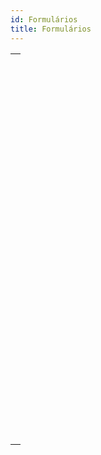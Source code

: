 ```yaml
---
id: Formulários
title: Formulários
---
```


|                                                                                                                               |
| ----------------------------------------------------------------------------------------------------------------------------- |
| [<!-- INCLUDE #_command_.Current form name.Syntax -->](../../commands-legacy/current-form-name.md)<br/>                       |
| [<!-- INCLUDE #_command_.Form.Syntax -->](../../commands-legacy/form.md)<br/>                                                 |
| [<!-- INCLUDE #_command_.FORM Convert to dynamic.Syntax -->](../../commands-legacy/form-convert-to-dynamic.md)<br/>           |
| [<!-- INCLUDE #_command_.FORM FIRST PAGE.Syntax -->](../../commands-legacy/form-first-page.md)<br/>                           |
| [<!-- INCLUDE #_command_.FORM Get color scheme.Syntax -->](../../commands-legacy/form-get-color-scheme.md)<br/>               |
| [<!-- INCLUDE #_command_.FORM Get current page.Syntax -->](../../commands-legacy/form-get-current-page.md)<br/>               |
| [<!-- INCLUDE #_command_.FORM GET ENTRY ORDER.Syntax -->](../../commands-legacy/form-get-entry-order.md)<br/>                 |
| [<!-- INCLUDE #_command_.FORM GET HORIZONTAL RESIZING.Syntax -->](../../commands-legacy/form-get-horizontal-resizing.md)<br/> |
| [<!-- INCLUDE #_command_.FORM GET OBJECTS.Syntax -->](../../commands-legacy/form-get-objects.md)<br/>                         |
| [<!-- INCLUDE #_command_.FORM GET PROPERTIES.Syntax -->](../../commands-legacy/form-get-properties.md)<br/>                   |
| [<!-- INCLUDE #_command_.FORM GET VERTICAL RESIZING.Syntax -->](../../commands-legacy/form-get-vertical-resizing.md)<br/>     |
| [<!-- INCLUDE #_command_.FORM GOTO PAGE.Syntax -->](../../commands-legacy/form-goto-page.md)<br/>                             |
| [<!-- INCLUDE #_command_.FORM LAST PAGE.Syntax -->](../../commands-legacy/form-last-page.md)<br/>                             |
| [<!-- INCLUDE #_command_.FORM LOAD.Syntax -->](../../commands-legacy/form-load.md)<br/>                                       |
| [<!-- INCLUDE #_command_.FORM NEXT PAGE.Syntax -->](../../commands-legacy/form-next-page.md)<br/>                             |
| [<!-- INCLUDE #_command_.FORM PREVIOUS PAGE.Syntax -->](../../commands-legacy/form-previous-page.md)<br/>                     |
| [<!-- INCLUDE #_command_.FORM SCREENSHOT.Syntax -->](../../commands-legacy/form-screenshot.md)<br/>                           |
| [<!-- INCLUDE #_command_.FORM SET ENTRY ORDER.Syntax -->](../../commands-legacy/form-set-entry-order.md)<br/>                 |
| [<!-- INCLUDE #_command_.FORM SET HORIZONTAL RESIZING.Syntax -->](../../commands-legacy/form-set-horizontal-resizing.md)<br/> |
| [<!-- INCLUDE #_command_.FORM SET INPUT.Syntax -->](../../commands-legacy/form-set-input.md)<br/>                             |
| [<!-- INCLUDE #_command_.FORM SET OUTPUT.Syntax -->](../../commands-legacy/form-set-output.md)<br/>                           |
| [<!-- INCLUDE #_command_.FORM SET SIZE.Syntax -->](../../commands-legacy/form-set-size.md)<br/>                               |
| [<!-- INCLUDE #_command_.FORM SET VERTICAL RESIZING.Syntax -->](../../commands-legacy/form-set-vertical-resizing.md)<br/>     |
| [<!-- INCLUDE #_command_.FORM UNLOAD.Syntax -->](../../commands-legacy/form-unload.md)<br/>                                   |
